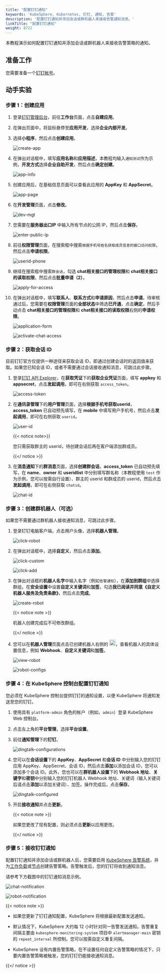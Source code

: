 ```yaml
---
title: "配置钉钉通知"
keywords: 'KubeSphere, Kubernetes, 钉钉, 通知, 告警'
description: '配置钉钉通知并添加会话或群机器人来接收告警通知消息。'
linkTitle: "配置钉钉通知"
weight: 8722
---
```


本教程演示如何配置钉钉通知并添加会话或群机器人来接收告警策略的通知。

## 准备工作

您需要准备一个[钉钉帐号](https://www.dingtalk.com/oasite/register_new.htm?spm=a213l2.13146415.4929779444.97.7f1521c9FNlFDT&lwfrom=2020052015221741000&source=1008#/)。

## 动手实验

### 步骤 1：创建应用

1. 登录[钉钉管理后台](https://oa.dingtalk.com/?spm=a213l2.13146415.4929779444.99.1c5521c9S8SsLf&lwfrom=2019051610283222000#/login)，前往**工作台**页面，点击**自建应用**。

2. 在弹出页面中，将鼠标悬停至**应用开发**，选择**企业内部开发**。

3. 选择**小程序**，然后点击**创建应用**。

   ![create-app](/images/docs/zh-cn/cluster-administration/platform-settings/notification-management/configure-dingtalk/create-app.png)

4. 在弹出对话框中，填写**应用名称**和**应用描述**，本教程均输入`通知测试`作为示例，**开发方式**选择**企业自助开发**，然后点击**确定创建**。

   ![app-info](/images/docs/zh-cn/cluster-administration/platform-settings/notification-management/configure-dingtalk/app-info.png)

5. 创建应用后，在基础信息页面可以查看此应用的 **AppKey** 和 **AppSecret**。

   ![app-page](/images/docs/zh-cn/cluster-administration/platform-settings/notification-management/configure-dingtalk/app-page.png)

6. 在**开发管理**页面，点击**修改**。

   ![dev-mgt](/images/docs/zh-cn/cluster-administration/platform-settings/notification-management/configure-dingtalk/dev-mgt.png)

7. 您需要在**服务器出口IP** 中输入所有节点的公网 IP，然后点击**保存**。

   ![enter-public-ip](/images/docs/zh-cn/cluster-administration/platform-settings/notification-management/configure-dingtalk/enter-public-ip.png)

8. 前往**权限管理**页面，在搜索框中搜索`根据手机号姓名获取成员信息的接口访问权限`，然后点击**申请权限**。

   ![userid-phone](/images/docs/zh-cn/cluster-administration/platform-settings/notification-management/configure-dingtalk/userid-phone.png)

9. 继续在搜索框中搜索`群会话`，勾选 **chat相关接口的管理权限**和 **chat相关接口的读取权限**，然后点击**批量申请（2）**。

   ![apply-for-access](/images/docs/zh-cn/cluster-administration/platform-settings/notification-management/configure-dingtalk/apply-for-access.png)

10. 在弹出对话框中，填写**联系人**、**联系方式**和**申请原因**，然后点击**申请**。待审核通过后，您需要在**权限管理**页面的**全部状态**中筛选**已开通**，点击**确定**，然后手动点击 **chat相关接口的管理权限**和 **chat相关接口的读取权限**右侧的**申请权限**。

    ![application-form](/images/docs/zh-cn/cluster-administration/platform-settings/notification-management/configure-dingtalk/application-form.png)

    ![activate-chat-access](/images/docs/zh-cn/cluster-administration/platform-settings/notification-management/configure-dingtalk/activate-chat-access.png)

### 步骤 2：获取会话 ID

目前钉钉官方仅提供一种途径来获取会话 ID，即通过创建会话时的返回值来获取。如果您已知会话 ID，或者不需要通过会话接收通知消息，可跳过此步骤。

1. 登录[钉钉 API Explorer](https://open-dev.dingtalk.com/apiExplorer#/?devType=org&api=dingtalk.oapi.gettoken)，在**获取凭证**下的**获取企业凭证**页面，填写 **appkey** 和 **appsecret**，点击**发起调用**，即可在右侧获取 `access_token`。

   ![access-token](/images/docs/zh-cn/cluster-administration/platform-settings/notification-management/configure-dingtalk/access-token.png)

2. 在**通讯录管理**下的**用户管理**页面，选择**根据手机号获取userid**，**access_token** 已自动预先填写，在 **mobile** 中填写用户手机号，然后点击**发起调用**，即可在右侧获取 `userid`。

   ![user-id](/images/docs/zh-cn/cluster-administration/platform-settings/notification-management/configure-dingtalk/user-id.png)

   {{< notice note>}}

   您只需获取群主的 userid，待创建会话后再在客户端添加群成员。

   {{</ notice >}}

3. 在**消息通知**下的**群消息**页面，选择**创建群会话**，**access_token** 已自动预先填写，在 **name**、**owner** 和 **useridlist** 中分别填写群名称（本教程使用 `test` 作为示例，您可以按需自行设置）、群主的 userid 和群成员的 userid，然后点击**发起调用**，即可在右侧获取 `chatid`。

   ![chat-id](/images/docs/zh-cn/cluster-administration/platform-settings/notification-management/configure-dingtalk/chat-id.png)

### 步骤 3：创建群机器人（可选）

如果您不需要通过群机器人接收通知消息，可跳过此步骤。

1. 登录钉钉电脑客户端，点击用户头像，选择**机器人管理**。

   ![click-robot](/images/docs/zh-cn/cluster-administration/platform-settings/notification-management/configure-dingtalk/click-robot.png)

2. 在弹出对话框中，选择**自定义**，然后点击**添加**。

   ![click-custom](/images/docs/zh-cn/cluster-administration/platform-settings/notification-management/configure-dingtalk/click-custom.png)

   ![click-add](/images/docs/zh-cn/cluster-administration/platform-settings/notification-management/configure-dingtalk/click-add.png)

3. 在弹出对话框的**机器人名字**中输入名字（例如`告警通知`），在**添加到群组**中选择群组，在**安全设置**中设置**自定义关键词**和**加签**，勾选**我已阅读并同意《自定义机器人服务及免责条款》**，然后点击**完成**。

   ![create-robot](/images/docs/zh-cn/cluster-administration/platform-settings/notification-management/configure-dingtalk/create-robot.png)

   {{< notice note >}}

   机器人创建完成后不可修改群组。

   {{</ notice >}}

4. 您可以在**机器人管理**页面点击已创建机器人右侧的 <img src="/images/docs/zh-cn/cluster-administration/platform-settings/notification-management/configure-dingtalk/three-dots.png" height="20px">，查看机器人的具体设置信息，例如 **Webhook**、**自定义关键词**和**加签**。

   ![view-robot](/images/docs/zh-cn/cluster-administration/platform-settings/notification-management/configure-dingtalk/view-robot.png)

   ![robot-configs](/images/docs/zh-cn/cluster-administration/platform-settings/notification-management/configure-dingtalk/robot-configs.png)

### 步骤 4：在 KubeSphere 控制台配置钉钉通知

您必须在 KubeSphere 控制台提供钉钉的通知设置，以便 KubeSphere 将通知发送至您的钉钉。

1. 使用具有 `platform-admin` 角色的帐户（例如，`admin`）登录 KubeSphere Web 控制台。

2. 点击左上角的**平台管理**，选择**平台设置**。

3. 前往**通知管理**下的**钉钉**。

   ![dingtalk-configurations](/images/docs/zh-cn/cluster-administration/platform-settings/notification-management/configure-dingtalk/dingtalk-configurations.png)

4. 您可以在**会话设置**下的 **AppKey**、**AppSecret** 和**会话 ID** 中分别输入您的钉钉应用 AppKey、AppSecret、会话 ID，然后点击**添加**以添加会话 ID，您可以添加多个会话 ID。此外，您也可以在**群机器人设置**下的 **Webhook 地址**、**关键字**和**密钥**中分别输入您的钉钉机器人 Webhook 地址、关键词（输入关键词后请点击**添加**以添加关键词）、加签。操作完成后，点击**保存**。

   ![dingtalk-configured](/images/docs/zh-cn/cluster-administration/platform-settings/notification-management/configure-dingtalk/dingtalk-configured.png)

5. 开启**接收通知**并点击**更新**。

   {{< notice note >}}

   如果您更改了现有配置，则必须点击**更新**以应用更改。

   {{</ notice >}}

### 步骤 5：接收钉钉通知

配置钉钉通知并添加会话或群机器人后，您需要启用 [KubeSphere 告警系统](../../../../pluggable-components/alerting/)，并为[工作负载](../../../../project-user-guide/alerting/alerting-policy/)或[节点](../../../cluster-wide-alerting-and-notification/alerting-policy/)创建告警策略。告警触发后，您的钉钉将收到通知消息。

请参考下方截图中的钉钉通知消息示例。

![chat-notification](/images/docs/zh-cn/cluster-administration/platform-settings/notification-management/configure-dingtalk/chat-notification.png)

![robot-notification](/images/docs/zh-cn/cluster-administration/platform-settings/notification-management/configure-dingtalk/robot_notification.png)

{{< notice note >}}

- 如果您更新了钉钉通知配置，KubeSphere 将根据最新配置发送通知。

- 默认情况下，KubeSphere 大约每 12 小时针对同一告警发送通知。告警重复间隔主要由 `kubesphere-monitoring-system` 项目中 `alertmanager-main` 密钥的 `repeat_interval` 所控制。您可以按需自定义重复间隔。

- KubeSphere 设有内置告警策略，在不设置任何自定义告警策略的情况下，只要内置告警策略被触发，您的钉钉仍能接收通知消息。

{{</ notice >}} 

